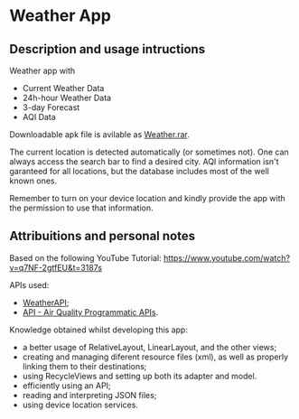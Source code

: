 # Weather App
## Description and usage intructions
Weather app with 
- Current Weather Data
- 24h-hour Weather Data
- 3-day Forecast
- AQI Data

Downloadable apk file is avilable as [Weather.rar](./Weather.rar).

The current location is detected automatically (or sometimes not). One can always access the search bar to find a desired city.
AQI information isn't garanteed for all locations, but the database includes most of the well known ones.

Remember to turn on your device location and kindly provide the app with the permission to use that information.

## Attribuitions and personal notes
Based on the following YouTube Tutorial: https://www.youtube.com/watch?v=q7NF-2gtfEU&t=3187s

APIs used:
- [WeatherAPI](https://www.weatherapi.com/);
- [API - Air Quality Programmatic APIs](https://aqicn.org/api/).



Knowledge obtained whilst developing this app:
- a better usage of RelativeLayout, LinearLayout, and the other views;
- creating and managing diferent resource files (xml), as well as properly linking them to their destinations;
- using RecycleViews and setting up both its adapter and model.
- efficiently using an API;
- reading and interpreting JSON files;
- using device location services.
